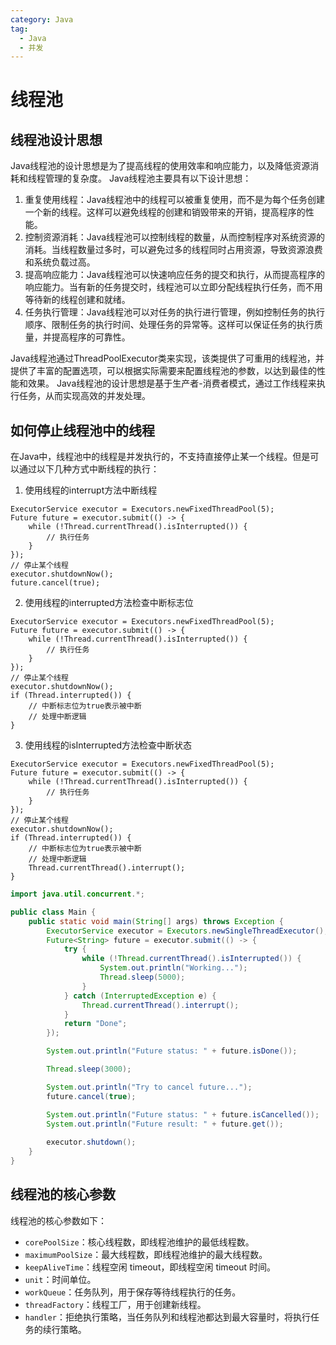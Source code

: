 ```yaml
---
category: Java
tag:
  - Java
  - 并发
---
```


# 线程池

## 线程池设计思想

Java线程池的设计思想是为了提高线程的使用效率和响应能力，以及降低资源消耗和线程管理的复杂度。
Java线程池主要具有以下设计思想：
1. 重复使用线程：Java线程池中的线程可以被重复使用，而不是为每个任务创建一个新的线程。这样可以避免线程的创建和销毁带来的开销，提高程序的性能。
2. 控制资源消耗：Java线程池可以控制线程的数量，从而控制程序对系统资源的消耗。当线程数量过多时，可以避免过多的线程同时占用资源，导致资源浪费和系统负载过高。
3. 提高响应能力：Java线程池可以快速响应任务的提交和执行，从而提高程序的响应能力。当有新的任务提交时，线程池可以立即分配线程执行任务，而不用等待新的线程创建和就绪。
4. 任务执行管理：Java线程池可以对任务的执行进行管理，例如控制任务的执行顺序、限制任务的执行时间、处理任务的异常等。这样可以保证任务的执行质量，并提高程序的可靠性。

Java线程池通过ThreadPoolExecutor类来实现，该类提供了可重用的线程池，并提供了丰富的配置选项，可以根据实际需要来配置线程池的参数，以达到最佳的性能和效果。
Java线程池的设计思想是基于生产者-消费者模式，通过工作线程来执行任务，从而实现高效的并发处理。

## 如何停止线程池中的线程

在Java中，线程池中的线程是并发执行的，不支持直接停止某一个线程。但是可以通过以下几种方式中断线程的执行：

1. 使用线程的interrupt方法中断线程
```
ExecutorService executor = Executors.newFixedThreadPool(5);
Future future = executor.submit(() -> {
    while (!Thread.currentThread().isInterrupted()) {
        // 执行任务
    }
});
// 停止某个线程
executor.shutdownNow();
future.cancel(true);
```
2. 使用线程的interrupted方法检查中断标志位
```
ExecutorService executor = Executors.newFixedThreadPool(5);
Future future = executor.submit(() -> {
    while (!Thread.currentThread().isInterrupted()) {
        // 执行任务
    }
});
// 停止某个线程
executor.shutdownNow();
if (Thread.interrupted()) {
    // 中断标志位为true表示被中断
    // 处理中断逻辑
}
```
3. 使用线程的isInterrupted方法检查中断状态
```
ExecutorService executor = Executors.newFixedThreadPool(5);
Future future = executor.submit(() -> {
    while (!Thread.currentThread().isInterrupted()) {
        // 执行任务
    }
});
// 停止某个线程
executor.shutdownNow();
if (Thread.interrupted()) {
    // 中断标志位为true表示被中断
    // 处理中断逻辑
    Thread.currentThread().interrupt();
}
```

```java
import java.util.concurrent.*;

public class Main {
    public static void main(String[] args) throws Exception {
        ExecutorService executor = Executors.newSingleThreadExecutor();
        Future<String> future = executor.submit(() -> {
            try {
                while (!Thread.currentThread().isInterrupted()) {
                    System.out.println("Working...");
                    Thread.sleep(5000);
                }
            } catch (InterruptedException e) {
                Thread.currentThread().interrupt();
            }
            return "Done";
        });

        System.out.println("Future status: " + future.isDone());

        Thread.sleep(3000);

        System.out.println("Try to cancel future...");
        future.cancel(true);

        System.out.println("Future status: " + future.isCancelled());
        System.out.println("Future result: " + future.get());
        
        executor.shutdown();
    }
}
```

## 线程池的核心参数

线程池的核心参数如下：
- `corePoolSize`：核心线程数，即线程池维护的最低线程数。
- `maximumPoolSize`：最大线程数，即线程池维护的最大线程数。
- `keepAliveTime`：线程空闲 timeout，即线程空闲 timeout 时间。
- `unit`：时间单位。
- `workQueue`：任务队列，用于保存等待线程执行的任务。
- `threadFactory`：线程工厂，用于创建新线程。
- `handler`：拒绝执行策略，当任务队列和线程池都达到最大容量时，将执行任务的续行策略。

